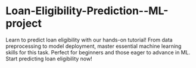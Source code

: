 # Loan-Eligibility-Prediction--ML-project
Learn to predict loan eligibility with our hands-on tutorial! From data preprocessing to model deployment, master essential machine learning skills for this task. Perfect for beginners and those eager to advance in ML. Start predicting loan eligibility now!
